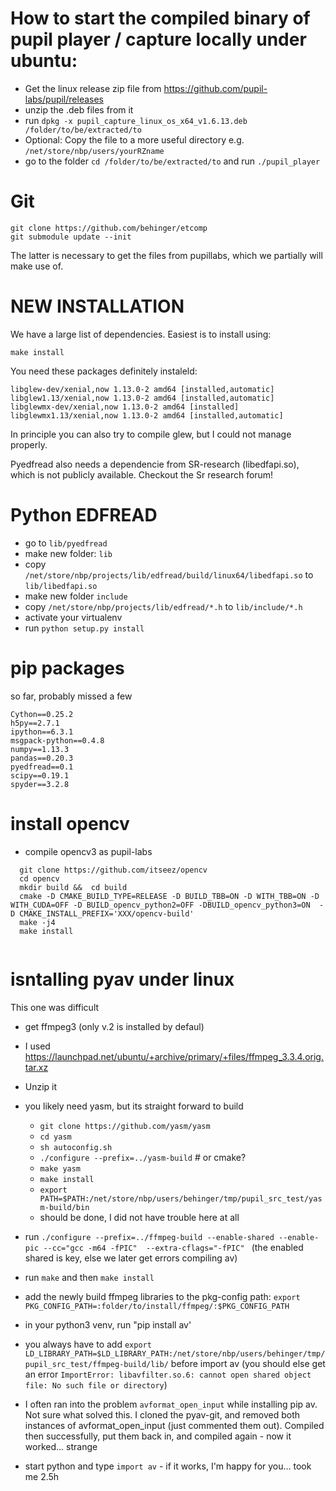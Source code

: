 # How to start the compiled binary of pupil player / capture locally under ubuntu:

- Get the linux release zip file from https://github.com/pupil-labs/pupil/releases
- unzip the .deb files from it
- run ```dpkg -x pupil_capture_linux_os_x64_v1.6.13.deb /folder/to/be/extracted/to```
- Optional: Copy the file to a more useful directory e.g. ```/net/store/nbp/users/yourRZname```
- go to the folder ```cd /folder/to/be/extracted/to``` and run ```./pupil_player```

# Git
```
git clone https://github.com/behinger/etcomp
git submodule update --init
```
The latter is necessary to get the files from pupillabs, which we partially will make use of.



# NEW INSTALLATION

We have a large list of dependencies. Easiest is to install using:

``` make install ```

You need these packages definitely instaleld:
```
libglew-dev/xenial,now 1.13.0-2 amd64 [installed,automatic]
libglew1.13/xenial,now 1.13.0-2 amd64 [installed,automatic]
libglewmx-dev/xenial,now 1.13.0-2 amd64 [installed]
libglewmx1.13/xenial,now 1.13.0-2 amd64 [installed,automatic]
```

In principle you can also try to compile glew, but I could not manage properly.

Pyedfread also needs a dependencie from SR-research (libedfapi.so), which is not publicly available. Checkout the Sr research forum!

# Python EDFREAD


- go to ```lib/pyedfread```
- make new folder: ```lib```
- copy ```/net/store/nbp/projects/lib/edfread/build/linux64/libedfapi.so``` to ```lib/libedfapi.so```
- make new folder ```include```
- copy ```/net/store/nbp/projects/lib/edfread/*.h``` to ```lib/include/*.h```
- activate your virtualenv
- run ```python setup.py install```


# pip packages
so far, probably missed a few

```
Cython==0.25.2
h5py==2.7.1
ipython==6.3.1
msgpack-python==0.4.8
numpy==1.13.3
pandas==0.20.3
pyedfread==0.1
scipy==0.19.1
spyder==3.2.8
```
# install opencv
- compile opencv3 as pupil-labs
```
  git clone https://github.com/itseez/opencv
  cd opencv
  mkdir build &&  cd build
  cmake -D CMAKE_BUILD_TYPE=RELEASE -D BUILD_TBB=ON -D WITH_TBB=ON -D WITH_CUDA=OFF -D BUILD_opencv_python2=OFF -DBUILD_opencv_python3=ON  -D CMAKE_INSTALL_PREFIX='XXX/opencv-build'
  make -j4
  make install
  
  ```
# isntalling pyav under linux
This one was difficult
- get ffmpeg3 (only v.2 is installed by defaul)
- I used https://launchpad.net/ubuntu/+archive/primary/+files/ffmpeg_3.3.4.orig.tar.xz
- Unzip it
- you likely need yasm, but its straight forward to build
    - `git clone https://github.com/yasm/yasm`
    - `cd yasm`
    - `sh autoconfig.sh`
    - `./configure --prefix=../yasm-build` # or cmake?
    - `make yasm`
    - `make install`
    - `export PATH=$PATH:/net/store/nbp/users/behinger/tmp/pupil_src_test/yasm-build/bin`
    - should be done, I did not have trouble here at all

- run `./configure --prefix=../ffmpeg-build --enable-shared --enable-pic --cc="gcc -m64 -fPIC"  --extra-cflags="-fPIC"
`  (the enabled shared is key, else we later get errors compiling av)
- run `make` and then `make install`
- add the newly build ffmpeg libraries to the pkg-config path: `export PKG_CONFIG_PATH=:folder/to/install/ffmpeg/:$PKG_CONFIG_PATH` 
- in your python3 venv, run "pip install av'
- you always have to add `export LD_LIBRARY_PATH=$LD_LIBRARY_PATH:/net/store/nbp/users/behinger/tmp/pupil_src_test/ffmpeg-build/lib/` before import av (you should else get an error `ImportError: libavfilter.so.6: cannot open shared object file: No such file or directory`)
- I often ran into the problem `avformat_open_input` while installing pip av. Not sure what solved this. I cloned the pyav-git, and removed both instances of avformat_open_input (just commented them out). Compiled then successfully, put them back in, and compiled again - now it worked... strange
- start python and type `import av` - if it works, I'm happy for you... took me 2.5h 
